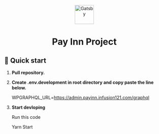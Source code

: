 <p align="center">
  <a href="https://www.gatsbyjs.com/?utm_source=starter&utm_medium=readme&utm_campaign=minimal-starter">
    <img alt="Gatsby" src="https://www.gatsbyjs.com/Gatsby-Monogram.svg" width="60" />
  </a>
</p>
<h1 align="center">
Pay Inn Project
</h1>

## 🚀 Quick start

1.  **Pull repository.**

2.  **Create .env.development in root directory and copy paste the line below.**

    WPGRAPHQL_URL=https://admin.payinn.infusion121.com/graphql
    
3.  **Start devloping**

    Run this code

    Yarn Start
